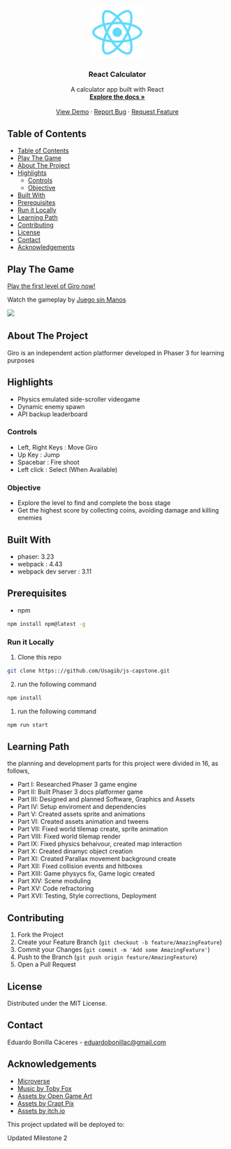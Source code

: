 
<!-- PROJECT LOGO -->
<br />
<p align="center">
  <a href="https://github.com/Usagib/react-calculator">
    <img src="public/logo192.png" alt="Logo" width="120">
  </a>

  <h3 align="center">React Calculator</h3>

  <p align="center">
    A calculator app built with React
    <br />
    <a href="https://github.com/Usagib/react-calculator"><strong>Explore the docs »</strong></a>
    <br />
    <br />
    <a href="https://usagi-react-calculator.herokuapp.com/">View Demo</a>
    ·
    <a href="https://github.com/Usagib/react-calculator/issues">Report Bug</a>
    ·
    <a href="https://github.com/Usagib/react-calculator/issues">Request Feature</a>
  </p>
</p>



<!-- TABLE OF CONTENTS -->
## Table of Contents

- [Table of Contents](#table-of-contents)
- [Play The Game](#play-the-game)
- [About The Project](#about-the-project)
- [Highlights](#highlights)
  - [Controls](#controls)
  - [Objective](#objective)
- [Built With](#built-with)
- [Prerequisites](#prerequisites)
- [Run it Locally](#run-it-locally)
- [Learning Path](#learning-path)
- [Contributing](#contributing)
- [License](#license)
- [Contact](#contact)
- [Acknowledgements](#acknowledgements)

## Play The Game

[Play the first level of Giro now!](https://giro-the-game.netlify.app/dist/)

Watch the gameplay by [Juego sin Manos](https://www.youtube.com/channel/UCAVokpQqehzAPQIHtzQSMJw)

[![](http://img.youtube.com/vi/6U_y1tkCOow/0.jpg)](http://www.youtube.com/watch?v=6U_y1tkCOow "Giro Gameplay")

<!-- ABOUT THE PROJECT -->
## About The Project

Giro is an independent action platformer developed in Phaser 3 for learning purposes

## Highlights

* Physics emulated side-scroller videogame
* Dynamic enemy spawn
* API backup leaderboard

### Controls

* Left, Right Keys : Move Giro
* Up Key : Jump
* Spacebar : Fire shoot
* Left click : Select (When Available)

### Objective

* Explore the level to find and complete the boss stage
* Get the highest score by collecting coins, avoiding damage and killing enemies

## Built With

* phaser: 3.23
* webpack : 4.43
* webpack dev server : 3.11


## Prerequisites

* npm
```sh
npm install npm@latest -g
```

### Run it Locally

1. Clone this repo
```sh
git clone https:://github.com/Usagib/js-capstone.git
```
2. run the following command
```sh
npm install
```
1. run the following command
```sh
npm run start
```

## Learning Path

the planning and development parts for this project were divided in 16, as follows,

* Part I: Researched Phaser 3 game engine
* Part II: Built Phaser 3 docs platformer game
* Part III: Designed and planned Software, Graphics and Assets
* Part IV: Setup enviroment and dependencies
* Part V: Created assets sprite and animations
* Part VI: Created assets animation and tweens
* Part VII: Fixed world tilemap create, sprite animation
* Part VIII: Fixed world tilemap render
* Part IX: Fixed physics behaivour, created map interaction
* Part X: Created dinamyc object creation
* Part XI: Created Parallax movement background create
* Part XII: Fixed collision events and hitboxes
* Part XIII: Game physycs fix, Game logic created
* Part XIV: Scene moduling
* Part XV: Code refractoring
* Part XVI: Testing, Style corrections, Deployment



<!-- CONTRIBUTING -->
## Contributing

1. Fork the Project
2. Create your Feature Branch (`git checkout -b feature/AmazingFeature`)
3. Commit your Changes (`git commit -m 'Add some AmazingFeature'`)
4. Push to the Branch (`git push origin feature/AmazingFeature`)
5. Open a Pull Request

## License

Distributed under the MIT License.

<!-- CONTACT -->
## Contact

Eduardo Bonilla Cáceres - eduardobonillac@gmail.com


<!-- ACKNOWLEDGEMENTS -->
## Acknowledgements
* [Microverse](https://www.microverse.org/)
* [Music by Toby Fox](https://twitter.com/tobyfox)
* [Assets by Open Game Art](https://opengameart.org/forums/2d-art)
* [Assets by Crapt Pix](https://craftpix.net/freebies/)
* [Assets by itch.io](https://itch.io/game-assets/free)

This project updated will be deployed to:

Updated Milestone 2
